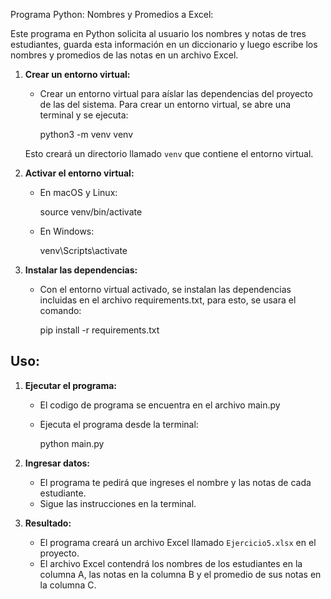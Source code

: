 Programa Python: Nombres y Promedios a Excel:

Este programa en Python solicita al usuario los nombres y notas de tres estudiantes, 
guarda esta información en un diccionario y luego escribe los nombres y promedios de las notas en un archivo Excel.


1.  **Crear un entorno virtual:**

    * Crear un entorno virtual para aíslar las dependencias del proyecto de las del sistema.
    Para crear un entorno virtual, se abre una terminal y se ejecuta:

        python3 -m venv venv

    Esto creará un directorio llamado `venv` que contiene el entorno virtual.

2.  **Activar el entorno virtual:**

    * En macOS y Linux:
      
        source venv/bin/activate

    * En Windows:

        venv\Scripts\activate

3.  **Instalar las dependencias:**

    * Con el entorno virtual activado, se instalan las dependencias incluidas en el archivo requirements.txt, para
      esto, se usara el comando:
      
        pip install -r requirements.txt

## Uso:

1.  **Ejecutar el programa:**

    * El codigo de programa se encuentra en el archivo main.py
    * Ejecuta el programa desde la terminal:

        
        python main.py
      

2.  **Ingresar datos:**

    * El programa te pedirá que ingreses el nombre y las notas de cada estudiante.
    * Sigue las instrucciones en la terminal.

3.  **Resultado:**

    * El programa creará un archivo Excel llamado `Ejercicio5.xlsx` en el proyecto.
    * El archivo Excel contendrá los nombres de los estudiantes en la columna A, las notas en la columna B
      y el promedio de sus notas en la columna C.
